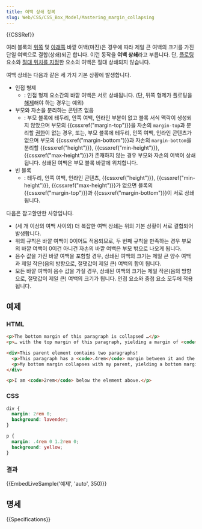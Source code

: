 ```yaml
---
title: 여백 상쇄 정복
slug: Web/CSS/CSS_Box_Model/Mastering_margin_collapsing
---
```


{{CSSRef}}

여러 블록의 [위쪽](/ko/docs/Web/CSS/margin-top) 및 [아래쪽](/ko/docs/Web/CSS/margin-bottom) 바깥 여백(마진)은 경우에 따라 제일 큰 여백의 크기를 가진 단일 여백으로 결합(상쇄)되곤 합니다. 이런 동작을 **여백 상쇄**라고 부릅니다. 단, [플로팅](/ko/docs/Web/CSS/float) 요소와 [절대 위치를 지정](/ko/docs/Web/CSS/position#absolute)한 요소의 여백은 절대 상쇄되지 않습니다.

여백 상쇄는 다음과 같은 세 가지 기본 상황에 발생합니다.

- 인접 형제
  - : 인접 형제 요소간의 바깥 여백은 서로 상쇄됩니다. (단, 뒤쪽 형제가 플로팅을 [해제](/ko/docs/Web/CSS/clear)해야 하는 경우는 예외)
- 부모와 자손을 분리하는 콘텐츠 없음
  - : 부모 블록에 테두리, 안쪽 여백, 인라인 부분이 없고 블록 서식 맥락이 생성되지 않았으며 부모의 {{cssxref("margin-top")}}을 자손의 `margin-top`과 분리할 [권한](/ko/docs/Web/CSS/clear)이 없는 경우, 또는, 부모 블록에 테두리, 안쪽 여백, 인라인 콘텐츠가 없으며 부모의 {{cssxref("margin-bottom")}}과 자손의 `margin-bottom`을 분리할 {{cssxref("height")}}, {{cssxref("min-height")}}, {{cssxref("max-height")}}가 존재하지 않는 경우 부모와 자손의 여백이 상쇄됩니다. 상쇄된 여백은 부모 블록 바깥에 위치합니다.
- 빈 블록
  - : 테두리, 안쪽 여백, 인라인 콘텐츠, {{cssxref("height")}}, {{cssxref("min-height")}}, {{cssxref("max-height")}}가 없으면 블록의 {{cssxref("margin-top")}}과 {{cssxref("margin-bottom")}}이 서로 상쇄됩니다.

다음은 참고할만한 사항입니다.

- (세 개 이상의 여백 사이의) 더 복잡한 여백 상쇄는 위의 기본 상황이 서로 결합되어 발생합니다.
- 위의 규칙은 바깥 여백이 0이어도 적용되므로, 두 번째 규칙을 만족하는 경우 부모의 바깥 여백이 0이건 아니건 자손의 바깥 여백은 부모 밖으로 나오게 됩니다.
- 음수 값을 가진 바깥 여백을 포함할 경우, 상쇄된 여백의 크기는 제일 큰 양수 여백과 제일 작은(음의 방향으로, 절댓값이 제일 큰) 여백의 합이 됩니다.
- 모든 바깥 여백이 음수 값을 가질 경우, 상쇄된 여백의 크기는 제일 작은(음의 방향으로, 절댓값이 제일 큰) 여백의 크기가 됩니다. 인접 요소와 중첩 요소 모두에 적용됩니다.

## 예제

### HTML

```html
<p>The bottom margin of this paragraph is collapsed …</p>
<p>… with the top margin of this paragraph, yielding a margin of <code>1.2rem</code> in between.</p>

<div>This parent element contains two paragraphs!
  <p>This paragraph has a <code>.4rem</code> margin between it and the text above.</p>
  <p>My bottom margin collapses with my parent, yielding a bottom margin of <code>2rem</code>.</p>
</div>

<p>I am <code>2rem</code> below the element above.</p>
```

### CSS

```css
div {
  margin: 2rem 0;
  background: lavender;
}

p {
  margin: .4rem 0 1.2rem 0;
  background: yellow;
}
```

### 결과

{{EmbedLiveSample('예제', 'auto', 350)}}

## 명세

{{Specifications}}
